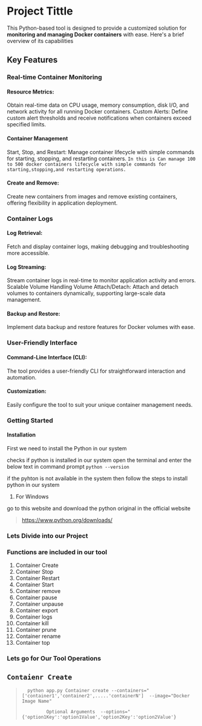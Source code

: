 # Project Tittle

This Python-based tool is designed to provide a customized solution for **monitoring and managing Docker containers** with ease. Here's a brief overview of its capabilities

## Key Features

### Real-time Container Monitoring
#### Resource Metrics: 
Obtain real-time data on CPU usage, memory consumption, disk I/O, and network activity for all running Docker containers.
Custom Alerts: Define custom alert thresholds and receive notifications when containers exceed specified limits.
#### Container Management
Start, Stop, and Restart: Manage container lifecycle with simple commands for starting, stopping, and restarting containers.
` In this is Can manage 100 to 500 docker containers lifecycle with simple commands for starting,stopping,and restarting operations. `
#### Create and Remove: 
Create new containers from images and remove existing containers, offering flexibility in application deployment.
### Container Logs
#### Log Retrieval: 
Fetch and display container logs, making debugging and troubleshooting more accessible.
#### Log Streaming: 
Stream container logs in real-time to monitor application activity and errors.
Scalable Volume Handling
Volume Attach/Detach: Attach and detach volumes to containers dynamically, supporting large-scale data management.
#### Backup and Restore: 
Implement data backup and restore features for Docker volumes with ease.
### User-Friendly Interface
#### Command-Line Interface (CLI): 
The tool provides a user-friendly CLI for straightforward interaction and automation.
#### Customization:
Easily configure the tool to suit your unique container management needs.

### Getting Started

#### Installation
First we need to install the Python in our system

checks if python is installed in our system open the terminal and enter the below text in command prompt
` python --version `

if the pyhton is not available in the system then
follow the steps to install python in our system
1) For Windows

go to this website and download the python original in the official website 

>   https://www.python.org/downloads/

### Lets Divide into our Project

### Functions are included in our tool

1) Container Create
2) Container Stop
3) Container Restart
4) Container Start
5) Container remove
6) Container pause
7) Container unpause
8) Container export
9) Container logs
10) Container kill
11) Container prune
12) Container rename
13) Container top


### Lets go for Our Tool Operations

## `Contaienr Create `

>       python app.py Container create --containers="['container1','container2',.....'containerN']  --image="Docker Image Name" 
>
>              Optional Arguments  --options="{'option1Key':'option1Value','option2Key':'option2Value'}